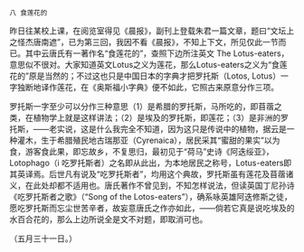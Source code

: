     八 食莲花的 

   昨日往某校上课，在阅览室得见《晨报》，副刊上登载朱君一篇文章，题曰“文坛上之怪杰唐南遮”，已为第三回，我因不看《晨报》，不知上下文，所见仅此一节而已。其中云唐氏有一著作名“食莲花的”，查照下边所注英文 The Lotus-eaters，意思似不很对。大家知道英文Lotus之义为莲花，那么Lotus-eaters之义为“食莲花的”原是当然的；不过这也只是中国日本的字典才把罗托斯（Lotos, Lotus）一字独断地译作莲花，在《奥斯福小字典》便不如此，它照古来原意分作三项。

   罗托斯一字至少可以分作三种意思（1）是希腊的罗托斯，马所吃的，即苜蓿之类，在植物学上就是这样讲法；（2）是埃及的罗托斯，即莲花；（3）是非洲的罗托斯，——老实说，这是什么我完全不知道，因为这只是传说中的植物，据云是一种灌木，生于希腊殖民地古瑞那亚（Cyrenaica），居民采其“蜜甜的果实”以为食，游客食此果，即忘故乡，不复思归，最初见于“荷马”史诗《阿迭绥亚》，Lotophago（i 吃罗托斯者）之名即从此出，为本地居民之称号，Lotus-eaters即其英译焉。后世凡有说及“吃罗托斯者”，均用这个典故，罗托斯虽有莲花及苜蓿诸义，在此处却都不适用也。唐氏著作不曾见到，不知怎样说法，但读英国丁尼孙诗《吃罗托斯者之歌》（“Song of the Lotos-eaters”），确系咏英雄阿迭修斯之徒，愿吃罗托斯而忘尘世苦辛者，故妄意唐氏之作亦如此，——倘若它真是说吃埃及的水百合花的，那么上边所说全是文不对题，即取消可也。

   （五月三十一日。）

